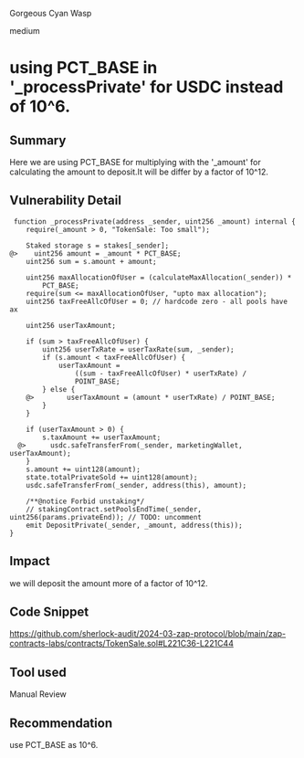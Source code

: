Gorgeous Cyan Wasp

medium

# using PCT_BASE in '_processPrivate'   for USDC instead of 10^6.

## Summary
Here we are using PCT_BASE for multiplying with the '_amount' for calculating the amount to deposit.It will be differ by a factor of 10^12.
## Vulnerability Detail
     function _processPrivate(address _sender, uint256 _amount) internal {
        require(_amount > 0, "TokenSale: Too small");

        Staked storage s = stakes[_sender];
    @>    uint256 amount = _amount * PCT_BASE;
        uint256 sum = s.amount + amount;

        uint256 maxAllocationOfUser = (calculateMaxAllocation(_sender)) *
            PCT_BASE;
        require(sum <= maxAllocationOfUser, "upto max allocation");
        uint256 taxFreeAllcOfUser = 0; // hardcode zero - all pools have ax

        uint256 userTaxAmount;

        if (sum > taxFreeAllcOfUser) {
            uint256 userTxRate = userTaxRate(sum, _sender);
            if (s.amount < taxFreeAllcOfUser) {
                userTaxAmount =
                    ((sum - taxFreeAllcOfUser) * userTxRate) /
                    POINT_BASE;
            } else {
        @>        userTaxAmount = (amount * userTxRate) / POINT_BASE;
            }
        }

        if (userTaxAmount > 0) {
            s.taxAmount += userTaxAmount;
      @>      usdc.safeTransferFrom(_sender, marketingWallet, userTaxAmount);
        }
        s.amount += uint128(amount);
        state.totalPrivateSold += uint128(amount);
        usdc.safeTransferFrom(_sender, address(this), amount);

        /**@notice Forbid unstaking*/
        // stakingContract.setPoolsEndTime(_sender, uint256(params.privateEnd)); // TODO: uncomment
        emit DepositPrivate(_sender, _amount, address(this));
    }

## Impact
we will deposit the  amount more of a factor of 10^12.
## Code Snippet
https://github.com/sherlock-audit/2024-03-zap-protocol/blob/main/zap-contracts-labs/contracts/TokenSale.sol#L221C36-L221C44
## Tool used

Manual Review

## Recommendation
use PCT_BASE as 10^6.